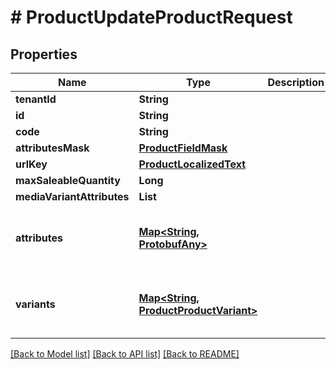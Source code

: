 # # ProductUpdateProductRequest


## Properties 


Name | Type | Description | Notes
------------ | ------------- | ------------- | -------------
**tenantId**| **String** |   | [optional]
**id**| **String** |   | [optional]
**code**| **String** |   | [optional]
**attributesMask**| [**ProductFieldMask**](ProductFieldMask.md) |   | [optional]
**urlKey**| [**ProductLocalizedText**](ProductLocalizedText.md) |   | [optional]
**maxSaleableQuantity**| **Long** |   | [optional]
**mediaVariantAttributes**| **List<String>** |   | [optional]
**attributes**| [**Map<String, ProtobufAny>**](ProtobufAny.md) |   | [optional] [default to new HashMap<>()]
**variants**| [**Map<String, ProductProductVariant>**](ProductProductVariant.md) |   | [optional] [default to new HashMap<>()]


[[Back to Model list]](../../README.md#models) [[Back to API list]](../../README.md#endpoints) [[Back to README]](../../README.md)

